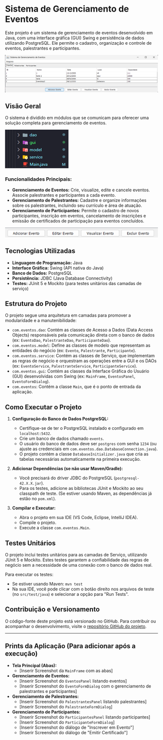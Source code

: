 # Sistema de Gerenciamento de Eventos

Este projeto é um sistema de gerenciamento de eventos desenvolvido em Java, com uma interface gráfica (GUI) Swing e persistência de dados utilizando PostgreSQL. Ele permite o cadastro, organização e controle de eventos, palestrantes e participantes.

![Página principal](image-2.png)

## Visão Geral

O sistema é dividido em módulos que se comunicam para oferecer uma solução completa para gerenciamento de eventos.

![Módulos](image.png)

### Funcionalidades Principais:

* **Gerenciamento de Eventos:** Crie, visualize, edite e cancele eventos. Associe palestrantes e participantes a cada evento.
* **Gerenciamento de Palestrantes:** Cadastre e organize informações sobre os palestrantes, incluindo seu currículo e área de atuação.
* **Gerenciamento de Participantes:** Permite o cadastro de novos participantes, inscrição em eventos, cancelamento de inscrições e emissão de certificados de participação para eventos concluídos.

![alt text](image-1.png)

## Tecnologias Utilizadas

* **Linguagem de Programação:** Java
* **Interface Gráfica:** Swing (API nativa do Java)
* **Banco de Dados:** PostgreSQL
* **Persistência:** JDBC (Java Database Connectivity)
* **Testes:** JUnit 5 e Mockito (para testes unitários das camadas de serviço)

## Estrutura do Projeto

O projeto segue uma arquitetura em camadas para promover a modularidade e a manutenibilidade:

* `com.eventos.dao`: Contém as classes de Acesso a Dados (Data Access Objects) responsáveis pela comunicação direta com o banco de dados (ex: `EventoDao`, `PalestranteDao`, `ParticipanteDao`).
* `com.eventos.model`: Define as classes de modelo que representam as entidades do negócio (ex: `Evento`, `Palestrante`, `Participante`).
* `com.eventos.service`: Contém as classes de Serviço, que implementam as regras de negócio e orquestram as operações entre a GUI e os DAOs (ex: `EventoService`, `PalestranteService`, `ParticipanteService`).
* `com.eventos.gui`: Contém as classes da Interface Gráfica do Usuário (GUI) desenvolvidas com Swing (ex: `MainFrame`, `EventosPanel`, `EventoFormDialog`).
* `com.eventos`: Contém a classe `Main`, que é o ponto de entrada da aplicação.

## Como Executar o Projeto

1.  **Configuração do Banco de Dados PostgreSQL:**
    * Certifique-se de ter o PostgreSQL instalado e configurado em `localhost:5432`.
    * Crie um banco de dados chamado `events`.
    * O usuário do banco de dados deve ser `postgres` com senha `1234` (ou ajuste as credenciais em `com.eventos.dao.DatabaseConnection.java`).
    * O projeto contém a classe `DatabaseInitializer.java` que cria as tabelas necessárias automaticamente na primeira execução.

2.  **Adicionar Dependências (se não usar Maven/Gradle):**
    * Você precisará do driver JDBC do PostgreSQL (`postgresql-42.X.X.jar`).
    * Para os testes, adicione as bibliotecas JUnit e Mockito ao seu classpath de teste. (Se estiver usando Maven, as dependências já estão no `pom.xml`).

3.  **Compilar e Executar:**
    * Abra o projeto em sua IDE (VS Code, Eclipse, IntelliJ IDEA).
    * Compile o projeto.
    * Execute a classe `com.eventos.Main`.

## Testes Unitários

O projeto inclui testes unitários para as camadas de Serviço, utilizando JUnit 5 e Mockito. Estes testes garantem a confiabilidade das regras de negócio sem a necessidade de uma conexão com o banco de dados real.

Para executar os testes:
* Se estiver usando Maven: `mvn test`
* Na sua IDE, você pode clicar com o botão direito nos arquivos de teste (no `src/test/java`) e selecionar a opção para "Run Tests".

## Contribuição e Versionamento

O código-fonte deste projeto está versionado no GitHub. Para contribuir ou acompanhar o desenvolvimento, visite o [repositório GitHub do projeto](LINK_DO_SEU_REPOSITORIO_AQUI).

---

## Prints da Aplicação (Para adicionar após a execução)

* **Tela Principal (Abas):**
    * [Inserir Screenshot da `MainFrame` com as abas]
* **Gerenciamento de Eventos:**
    * [Inserir Screenshot do `EventosPanel` listando eventos]
    * [Inserir Screenshot do `EventoFormDialog` com o gerenciamento de palestrantes e participantes]
* **Gerenciamento de Palestrantes:**
    * [Inserir Screenshot do `PalestrantesPanel` listando palestrantes]
    * [Inserir Screenshot do `PalestranteFormDialog`]
* **Gerenciamento de Participantes:**
    * [Inserir Screenshot do `ParticipantesPanel` listando participantes]
    * [Inserir Screenshot do `ParticipanteFormDialog`]
    * [Inserir Screenshot do diálogo de "Inscrever em Evento"]
    * [Inserir Screenshot do diálogo de "Emitir Certificado"]